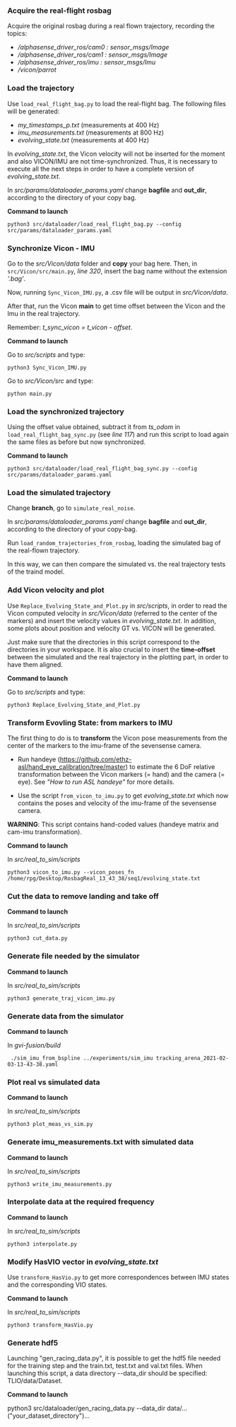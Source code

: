 ### Acquire the real-flight rosbag

Acquire the original rosbag during a real flown trajectory, recording the topics:     

- */alphasense_driver_ros/cam0 : sensor_msgs/Image*        
- */alphasense_driver_ros/cam1 : sensor_msgs/Image*      
- */alphasense_driver_ros/imu  : sensor_msgs/Imu*          
- */vicon/parrot*   

### Load the trajectory 

Use ```load_real_flight_bag.py``` to load the real-flight bag.
The following files will be generated:

- *my_timestamps_p.txt* (measurements at 400 Hz)
- *imu_measurements.txt* (measurements at 800 Hz)
- *evolving_state.txt* (measurements at 400 Hz)

In *evolving_state.txt*, the Vicon velocity will not be inserted for the moment and also VICON/IMU are not time-synchronized. Thus, it is necessary to execute all the next steps in order to have a complete version of *evolving_state.txt*. 

In *src/params/dataloader_params.yaml* change **bagfile** and **out_dir**, according to the directory of your copy bag. 

**Command to launch**

```python3 src/dataloader/load_real_flight_bag.py --config src/params/dataloader_params.yaml```

### Synchronize Vicon - IMU

Go to the *src/Vicon/data* folder and **copy** your bag here. Then, in ```src/Vicon/src/main.py```, *line 320*, insert the bag name without the extension *'.bag'*.

Now, running ```Sync_Vicon_IMU.py```, a .csv file will be output in *src/Vicon/data*.

After that, run the Vicon **main** to get time offset between the Vicon and the Imu in the real trajectory.

Remember: *t_sync_vicon = t_vicon - offset*.


**Command to launch**

Go to *src/scripts* and type:

```python3 Sync_Vicon_IMU.py```

Go to *src/Vicon/src* and type:

```python main.py```

### Load the synchronized trajectory 

Using the offset value obtained, subtract it from *ts_odom* in ```load_real_flight_bag_sync.py``` (see *line 117*) and run this script to load again the same files as before but now synchronized. 

**Command to launch**

```python3 src/dataloader/load_real_flight_bag_sync.py --config src/params/dataloader_params.yaml```

### Load the simulated trajectory 

Change **branch**, go to ```simulate_real_noise```. 

In *src/params/dataloader_params.yaml* change **bagfile** and **out_dir**, according to the directory of your copy-bag. 

Run ```load_random_trajectories_from_rosbag```, loading the simulated bag of the real-flown trajectory. 

In this way, we can then compare the simulated vs. the real trajectory tests of the traind model.  

### Add Vicon velocity and plot

Use ```Replace_Evolving_State_and_Plot.py``` in *src/scripts*, in order to read the Vicon computed velocity in *src/Vicon/data* (referred to the center of the markers) and insert the velocity values in *evolving_state.txt*.
In addition, some plots about position and velocity GT vs. VICON will be generated.

Just make sure that the directories in this script correspond to the directories in your workspace. It is also crucial to insert the **time-offset** between the simulated and the real trajectory in the plotting part, in order to have them aligned. 
 

**Command to launch**

Go to *src/scripts* and type:

```python3 Replace_Evolving_State_and_Plot.py```


### Transform Evovling State: from markers to IMU

The first thing to do is to **transform** the Vicon pose measurements from the center of the markers to the imu-frame of the sevensense camera. 

- Run handeye (https://github.com/ethz-asl/hand_eye_calibration/tree/master) to estimate the 6 DoF relative transformation between the Vicon markers (= hand) and the camera (= eye). See *"How to run ASL handeye"* for more details.

- Use the script ```from_vicon_to_imu.py``` to get *evolving_state.txt* which now contains the poses and velocity of the imu-frame of the sevensense camera.

**WARNING**: This script contains hand-coded values (handeye matrix and cam-imu transformation).

**Command to launch**

In *src/real_to_sim/scripts*

```python3 vicon_to_imu.py --vicon_poses_fn /home/rpg/Desktop/RosbagReal_13_43_38/seq1/evolving_state.txt```


### Cut the data to remove landing and take off


**Command to launch**

In *src/real_to_sim/scripts*

```python3 cut_data.py```


### Generate file needed by the simulator


**Command to launch**

In *src/real_to_sim/scripts*

```python3 generate_traj_vicon_imu.py```


### Generate data from the simulator


**Command to launch**

In *gvi-fusion/build*

``` ./sim_imu_from_bspline ../experiments/sim_imu tracking_arena_2021-02-03-13-43-38.yaml```



### Plot real vs simulated data


**Command to launch**

In *src/real_to_sim/scripts*

``` python3 plot_meas_vs_sim.py ```


### Generate imu_measurements.txt with simulated data


**Command to launch**

In *src/real_to_sim/scripts*

``` python3 write_imu_measurements.py ```


### Interpolate data at the required frequency

**Command to launch**

In *src/real_to_sim/scripts*

``` python3 interpolate.py ```


### Modify HasVIO vector in *evolving_state.txt*

Use ```transform_HasVio.py``` to get more correspondences between IMU states and the corresponding VIO states.

**Command to launch**

In *src/real_to_sim/scripts*

``` python3 transform_HasVio.py ```


### Generate hdf5

Launching "gen_racing_data.py", it is possible to get the hdf5 file needed for the training step and the train.txt, test.txt and val.txt files.
When launching this script, a data directory --data_dir should be specified: TLIO/data/Dataset. 

**Command to launch**

python3 src/dataloader/gen_racing_data.py --data_dir data/...("your_dataset_directory")...

